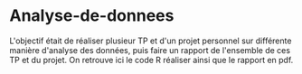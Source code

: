# Analyse-de-donnees

L'objectif était de réaliser plusieur TP et d'un projet personnel sur différente manière d'analyse des données, puis faire un rapport de l'ensemble de ces TP et du projet. 
On retrouve ici le code R réaliser ainsi que le rapport en pdf. 
